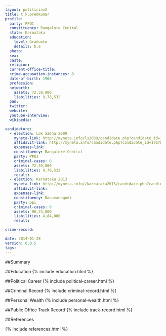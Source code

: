 ```yaml
---
layout: politician2
title: t.k.premkumar
profile: 
  party: PPOI
  constituency: Bangalore Central
  state: Karnataka
  education: 
    level: Graduate
    details: b.e
  photo: 
  sex: 
  caste: 
  religion: 
  current-office-title: 
  crime-accusation-instances: 0
  date-of-birth: 1965
  profession: 
  networth: 
    assets: 72,39,000
    liabilities: 9,78,532
  pan: 
  twitter: 
  website: 
  youtube-interview: 
  wikipedia: 

candidature: 
  - election: Lok Sabha 2009
    myneta-link: http://myneta.info/ls2009/candidate.php?candidate_id=1767
    affidavit-link: http://myneta.info/candidate.php?candidate_id=1767&scan=original
    expenses-link: 
    constituency: Bangalore Central 
    party: PPOI
    criminal-cases: 0
    assets: 72,39,000
    liabilities: 9,78,532
    result:  
  - election: Karnataka 2013
    myneta-link: http://myneta.info//karnataka2013/candidate.php?candidate_id=1352
    affidavit-link: 
    expenses-link: 
    constituency: Basavanagudi 
    party: ppi
    criminal-cases: 0
    assets: 90,73,000
    liabilities: 4,84,000
    result:  

crime-record: 

date: 2014-01-28
version: 0.0.5
tags: 
---
```

##Summary


##Education
{% include education.html %}


##Political Career
{% include political-career.html %}


##Criminal Record
{% include criminal-record.html %}


##Personal Wealth
{% include personal-wealth.html %}


##Public Office Track Record
{% include track-record.html %}


##References


{% include references.html %}